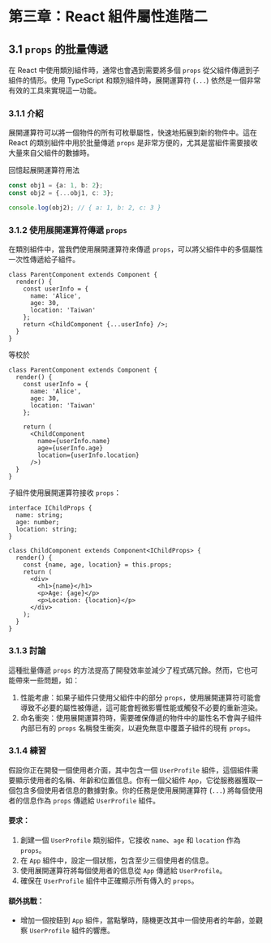 # 第三章：React 組件屬性進階二

## 3.1 `props` 的批量傳遞

在 React 中使用類別組件時，通常也會遇到需要將多個 `props` 從父組件傳遞到子組件的情形。使用 TypeScript
和類別組件時，展開運算符 (`...`) 依然是一個非常有效的工具來實現這一功能。

### 3.1.1 介紹

展開運算符可以將一個物件的所有可枚舉屬性，快速地拓展到新的物件中。這在 React 的類別組件中用於批量傳遞 `props`
是非常方便的，尤其是當組件需要接收大量來自父組件的數據時。

回憶起展開運算符用法

```ts
const obj1 = {a: 1, b: 2};
const obj2 = {...obj1, c: 3};

console.log(obj2); // { a: 1, b: 2, c: 3 }
```

### 3.1.2 使用展開運算符傳遞 `props`

在類別組件中，當我們使用展開運算符來傳遞 `props`，可以將父組件中的多個屬性一次性傳遞給子組件。

```tsx
class ParentComponent extends Component {
  render() {
    const userInfo = {
      name: 'Alice',
      age: 30,
      location: 'Taiwan'
    };
    return <ChildComponent {...userInfo} />;
  }
}
```

等校於

```tsx
class ParentComponent extends Component {
  render() {
    const userInfo = {
      name: 'Alice',
      age: 30,
      location: 'Taiwan'
    };
    
    return (
      <ChildComponent
        name={userInfo.name}
        age={userInfo.age}
        location={userInfo.location}
      />)
  }
}
```

子組件使用展開運算符接收 `props`：

```tsx
interface IChildProps {
  name: string;
  age: number;
  location: string;
}

class ChildComponent extends Component<IChildProps> {
  render() {
    const {name, age, location} = this.props;
    return (
      <div>
        <h1>{name}</h1>
        <p>Age: {age}</p>
        <p>Location: {location}</p>
      </div>
    );
  }
}
```

### 3.1.3 討論

這種批量傳遞 `props` 的方法提高了開發效率並減少了程式碼冗餘。然而，它也可能帶來一些問題，如：

1. 性能考慮：如果子組件只使用父組件中的部分 `props`，使用展開運算符可能會導致不必要的屬性被傳遞，這可能會輕微影響性能或觸發不必要的重新渲染。
2. 命名衝突：使用展開運算符時，需要確保傳遞的物件中的屬性名不會與子組件內部已有的 `props`
   名稱發生衝突，以避免無意中覆蓋子組件的現有 `props`。

### 3.1.4 練習

假設你正在開發一個使用者介面，其中包含一個 `UserProfile` 組件，這個組件需要顯示使用者的名稱、年齡和位置信息。你有一個父組件 `App`，它從服務器獲取一個包含多個使用者信息的數據對象。你的任務是使用展開運算符 (`...`) 將每個使用者的信息作為 `props` 傳遞給 `UserProfile` 組件。

#### 要求：

1. 創建一個 `UserProfile` 類別組件，它接收 `name`、`age` 和 `location` 作為 `props`。
2. 在 `App` 組件中，設定一個狀態，包含至少三個使用者的信息。
3. 使用展開運算符將每個使用者的信息從 `App` 傳遞給 `UserProfile`。
4. 確保在 `UserProfile` 組件中正確顯示所有傳入的 `props`。

#### 額外挑戰：

- 增加一個按鈕到 `App` 組件，當點擊時，隨機更改其中一個使用者的年齡，並觀察 `UserProfile` 組件的響應。
